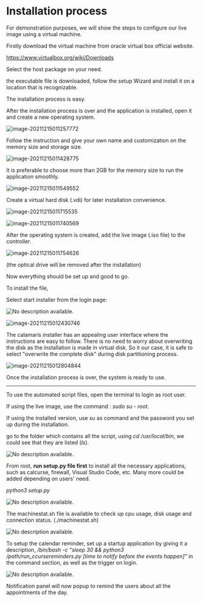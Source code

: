 <h1> Installation process </h1>

For demonstration purposes, we will show the steps to configure our live image using a virtual machine. 



Firstly download the virtual machine from oracle virtual box official website. 

https://www.virtualbox.org/wiki/Downloads

Select the host package on your need. 

the executable file is downloaded, follow the setup Wizard and install it on a location that is recognizable. 

The installation process is easy.



After the installation process is over and the application is installed, open it and create a new operating system. 

![image-20211215011257772](C:\Users\xrosa\AppData\Roaming\Typora\typora-user-images\image-20211215011257772.png)



Follow the instruction and give your own name and customization on the memory size and storage size. 

![image-20211215011428775](C:\Users\xrosa\AppData\Roaming\Typora\typora-user-images\image-20211215011428775.png)

It is preferable to choose more than 2GB for the memory size to run the application smoothly. 

![image-20211215011549552](C:\Users\xrosa\AppData\Roaming\Typora\typora-user-images\image-20211215011549552.png)



Create a virtual hard disk (.vdi) for later installation convenience. 

![image-20211215011715535](C:\Users\xrosa\AppData\Roaming\Typora\typora-user-images\image-20211215011715535.png) 

![image-20211215011740569](C:\Users\xrosa\AppData\Roaming\Typora\typora-user-images\image-20211215011740569.png) 



After the operating system is created, add the live image (.iso file) to the controller. 

![image-20211215011754626](C:\Users\xrosa\AppData\Roaming\Typora\typora-user-images\image-20211215011754626.png) 

(the optical drive will be removed after the installation)

Now everything should be set up and good to go. 



To install the file, 

Select start installer from the login page:

![No description available.](https://scontent-lga3-1.xx.fbcdn.net/v/t1.15752-9/265312277_942033440070425_8824575965237581176_n.png?_nc_cat=107&ccb=1-5&_nc_sid=ae9488&_nc_ohc=7Uo3lEdSFB8AX9isf0I&_nc_ht=scontent-lga3-1.xx&oh=03_AVJ4CyiMZBoAqKmj8cBIHcl9bMUGXKzBozu0plk6FLhj3g&oe=61E0B368)



![image-20211215012430746](C:\Users\xrosa\AppData\Roaming\Typora\typora-user-images\image-20211215012430746.png) 

The calamaris installer has an appealing user interface where the instructions are easy to follow. There is no need to worry about overwriting the disk as the installation is made in virtual disk. So it our case, it is safe to select "overwrite the complete disk" during disk partitioning process. 

![image-20211215012804844](C:\Users\xrosa\AppData\Roaming\Typora\typora-user-images\image-20211215012804844.png) 

Once the installation process is over, the system is ready to use. 





------------------------------------------------------------------------------------------------

To use the automated script files, open the terminal to login as root user. 

If using the live image, use the command : *sudo su - root*. 

If using the installed version, use *su* as command and the password you set up during the installation. 

go to the folder which contains all the script, using *cd /usr/local/bin*, we could see that they are listed (*ls*). 

![No description available.](https://scontent-lga3-1.xx.fbcdn.net/v/t1.15752-9/266013626_508365196963083_750957118963438106_n.png?_nc_cat=100&ccb=1-5&_nc_sid=ae9488&_nc_ohc=r0lhHr7VbPsAX8B9JLV&_nc_ht=scontent-lga3-1.xx&oh=03_AVKSQZjAE1_8doFhZ_5QVNMekmhmI4CPSdkr_1xEKYHVlQ&oe=61DEA268) 



From root, **run setup.py file first** to install all the necessary applications, such as calcurse, firewall, Visual Studio Code, etc. Many more could be added depending on users' need. 

*python3 setup.py*



![No description available.](https://scontent-lga3-1.xx.fbcdn.net/v/t1.15752-9/265014107_623891982280633_7697753955505579613_n.png?_nc_cat=102&ccb=1-5&_nc_sid=ae9488&_nc_ohc=qrkjjvlkmW0AX8d2kTo&tn=v-Tm-JISCjsGM4Bw&_nc_ht=scontent-lga3-1.xx&oh=03_AVLcQD-5g-ua3ho87VB5Zb9vMJJyVnF6J3L4VP5pGZDarA&oe=61E0C07C)



The machinestat.sh file is available to check up cpu usage, disk usage and connection status.  (./machinestat.sh)

![No description available.](https://scontent-lga3-1.xx.fbcdn.net/v/t1.15752-9/265648777_423366452811142_8725471968227782986_n.png?_nc_cat=109&ccb=1-5&_nc_sid=ae9488&_nc_ohc=O_GgywXxp7gAX-vWxia&tn=v-Tm-JISCjsGM4Bw&_nc_ht=scontent-lga3-1.xx&oh=03_AVKWqBfriwGTPEKWpwtor1RuoueAaCPV3WEzVjyWsveRBA&oe=61DF408B)



To setup the calendar reminder, set up a startup application by giving it a description, */bin/bash -c "sleep 30 && python3 /path/run_ccursereminders.py [time to notify before the events happen]"* in the command section, as well as the trigger on login. 



![No description available.](https://scontent-lga3-1.xx.fbcdn.net/v/t1.15752-9/264898965_453172016332136_5403340283687431228_n.png?_nc_cat=104&ccb=1-5&_nc_sid=ae9488&_nc_ohc=Xsz6dbEfjIAAX-DDwwi&_nc_ht=scontent-lga3-1.xx&oh=03_AVLv9yzEYhEsF6HGsDW4XmUoIOJKrhqkI9PX7M2UbNnLfw&oe=61DF42D4)

Notification panel will now popup to remind the users about all the appointments of the day.  